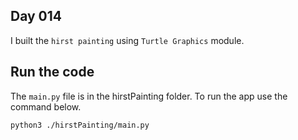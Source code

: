 ## Day 014

I built the `hirst painting` using `Turtle Graphics` module. 

## Run the code
The `main.py` file is in the hirstPainting folder.
To run the app use the command below.

```python3
python3 ./hirstPainting/main.py
```

